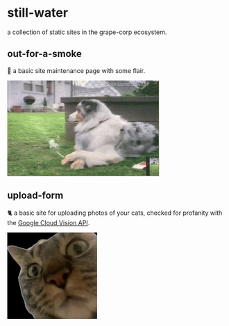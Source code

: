 # still-water

a collection of static sites in the grape-corp ecosystem.

## out-for-a-smoke

🚬 a basic site maintenance page with some flair. 

![image](/out-for-a-smoke/assets/doggo-smoking.gif)

## upload-form

🐈 a basic site for uploading photos of your cats, checked for profanity with the [Google Cloud Vision API](https://cloud.google.com/vision/docs/apis).

![image](/upload-form/excuse-me-200px.jpg)